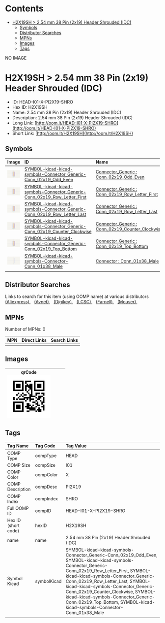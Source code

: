 



Contents
========

* [H2X19SH > 2.54 mm 38 Pin (2x19) Header Shrouded (IDC)](#h2x19sh--254-mm-38-pin-2x19-header-shrouded-idc)
	* [Symbols](#symbols)
	* [Distributor Searches](#distributor-searches)
	* [MPNs](#mpns)
	* [Images](#images)
	* [Tags](#tags)
  
NO IMAGE  
# H2X19SH > 2.54 mm 38 Pin (2x19) Header Shrouded (IDC)

- ID: HEAD-I01-X-PI2X19-SHRO
- Hex ID: H2X19SH
- Name: 2.54 mm 38 Pin (2x19) Header Shrouded (IDC)
- Description: 2.54 mm 38 Pin (2x19) Header Shrouded (IDC)
- Long Link: [http://oom.lt/HEAD-I01-X-PI2X19-SHRO](http://oom.lt/HEAD-I01-X-PI2X19-SHRO)
- Short Link: [http://oom.lt/H2X19SH](http://oom.lt/H2X19SH)

## Symbols
  

|Image|ID|Name|
| :--- | :--- | :--- |
|[![](https://raw.githubusercontent.com/oomlout/oomlout_OOMP_eda_V2/main/SYMBOL/kicad/kicad-symbols/Connector_Generic/Conn_02x19_Odd_Even/image_140.png)](https://github.com/oomlout/oomlout_OOMP_eda_V2/tree/main/SYMBOL/kicad/kicad-symbols/Connector_Generic/Conn_02x19_Odd_Even/)|[SYMBOL-kicad-kicad-symbols-Connector_Generic-Conn_02x19_Odd_Even](https://github.com/oomlout/oomlout_OOMP_eda_V2/tree/main/SYMBOL/kicad/kicad-symbols/Connector_Generic/Conn_02x19_Odd_Even/)|[Connector_Generic : Conn_02x19_Odd_Even](https://github.com/oomlout/oomlout_OOMP_eda_V2/tree/main/SYMBOL/kicad/kicad-symbols/Connector_Generic/Conn_02x19_Odd_Even/)|
|[![](https://raw.githubusercontent.com/oomlout/oomlout_OOMP_eda_V2/main/SYMBOL/kicad/kicad-symbols/Connector_Generic/Conn_02x19_Row_Letter_First/image_140.png)](https://github.com/oomlout/oomlout_OOMP_eda_V2/tree/main/SYMBOL/kicad/kicad-symbols/Connector_Generic/Conn_02x19_Row_Letter_First/)|[SYMBOL-kicad-kicad-symbols-Connector_Generic-Conn_02x19_Row_Letter_First](https://github.com/oomlout/oomlout_OOMP_eda_V2/tree/main/SYMBOL/kicad/kicad-symbols/Connector_Generic/Conn_02x19_Row_Letter_First/)|[Connector_Generic : Conn_02x19_Row_Letter_First](https://github.com/oomlout/oomlout_OOMP_eda_V2/tree/main/SYMBOL/kicad/kicad-symbols/Connector_Generic/Conn_02x19_Row_Letter_First/)|
|[![](https://raw.githubusercontent.com/oomlout/oomlout_OOMP_eda_V2/main/SYMBOL/kicad/kicad-symbols/Connector_Generic/Conn_02x19_Row_Letter_Last/image_140.png)](https://github.com/oomlout/oomlout_OOMP_eda_V2/tree/main/SYMBOL/kicad/kicad-symbols/Connector_Generic/Conn_02x19_Row_Letter_Last/)|[SYMBOL-kicad-kicad-symbols-Connector_Generic-Conn_02x19_Row_Letter_Last](https://github.com/oomlout/oomlout_OOMP_eda_V2/tree/main/SYMBOL/kicad/kicad-symbols/Connector_Generic/Conn_02x19_Row_Letter_Last/)|[Connector_Generic : Conn_02x19_Row_Letter_Last](https://github.com/oomlout/oomlout_OOMP_eda_V2/tree/main/SYMBOL/kicad/kicad-symbols/Connector_Generic/Conn_02x19_Row_Letter_Last/)|
|[![](https://raw.githubusercontent.com/oomlout/oomlout_OOMP_eda_V2/main/SYMBOL/kicad/kicad-symbols/Connector_Generic/Conn_02x19_Counter_Clockwise/image_140.png)](https://github.com/oomlout/oomlout_OOMP_eda_V2/tree/main/SYMBOL/kicad/kicad-symbols/Connector_Generic/Conn_02x19_Counter_Clockwise/)|[SYMBOL-kicad-kicad-symbols-Connector_Generic-Conn_02x19_Counter_Clockwise](https://github.com/oomlout/oomlout_OOMP_eda_V2/tree/main/SYMBOL/kicad/kicad-symbols/Connector_Generic/Conn_02x19_Counter_Clockwise/)|[Connector_Generic : Conn_02x19_Counter_Clockwise](https://github.com/oomlout/oomlout_OOMP_eda_V2/tree/main/SYMBOL/kicad/kicad-symbols/Connector_Generic/Conn_02x19_Counter_Clockwise/)|
|[![](https://raw.githubusercontent.com/oomlout/oomlout_OOMP_eda_V2/main/SYMBOL/kicad/kicad-symbols/Connector_Generic/Conn_02x19_Top_Bottom/image_140.png)](https://github.com/oomlout/oomlout_OOMP_eda_V2/tree/main/SYMBOL/kicad/kicad-symbols/Connector_Generic/Conn_02x19_Top_Bottom/)|[SYMBOL-kicad-kicad-symbols-Connector_Generic-Conn_02x19_Top_Bottom](https://github.com/oomlout/oomlout_OOMP_eda_V2/tree/main/SYMBOL/kicad/kicad-symbols/Connector_Generic/Conn_02x19_Top_Bottom/)|[Connector_Generic : Conn_02x19_Top_Bottom](https://github.com/oomlout/oomlout_OOMP_eda_V2/tree/main/SYMBOL/kicad/kicad-symbols/Connector_Generic/Conn_02x19_Top_Bottom/)|
|[![](https://raw.githubusercontent.com/oomlout/oomlout_OOMP_eda_V2/main/SYMBOL/kicad/kicad-symbols/Connector/Conn_01x38_Male/image_140.png)](https://github.com/oomlout/oomlout_OOMP_eda_V2/tree/main/SYMBOL/kicad/kicad-symbols/Connector/Conn_01x38_Male/)|[SYMBOL-kicad-kicad-symbols-Connector-Conn_01x38_Male](https://github.com/oomlout/oomlout_OOMP_eda_V2/tree/main/SYMBOL/kicad/kicad-symbols/Connector/Conn_01x38_Male/)|[Connector : Conn_01x38_Male](https://github.com/oomlout/oomlout_OOMP_eda_V2/tree/main/SYMBOL/kicad/kicad-symbols/Connector/Conn_01x38_Male/)|
||||

## Distributor Searches
  
Links to search for this item (using OOMP name) at various distributors  
[(Aliexpress) ](https://www.aliexpress.com/wholesale?SearchText=11172.54+mm+38+Pin+2x19+Header+Shrouded+IDC)&nbsp;&nbsp;&nbsp;[(Avnet) ](https://www.avnet.com/shop/us/search/2.54+mm+38+Pin+2x19+Header+Shrouded+IDC)&nbsp;&nbsp;&nbsp;[(Digikey) ](https://www.digikey.co.uk/en/products/result?s=2.54+mm+38+Pin+2x19+Header+Shrouded+IDC)&nbsp;&nbsp;&nbsp;[(LCSC) ](https://www.lcsc.com/search?q=2.54+mm+38+Pin+2x19+Header+Shrouded+IDC)&nbsp;&nbsp;&nbsp;[(Farnell) ](https://uk.farnell.com/search?st=2.54+mm+38+Pin+2x19+Header+Shrouded+IDC)&nbsp;&nbsp;&nbsp;[(Mouser) ](https://www.mouser.com/c/?q=2.54+mm+38+Pin+2x19+Header+Shrouded+IDC)&nbsp;&nbsp;&nbsp;
## MPNs
  
Number of MPNs: 0  

|MPN|Direct Links|Search Links|
| :--- | :--- | :--- |
||||

## Images
  

|qrCode<br>[![](https://raw.githubusercontent.com/oomlout/oomlout_OOMP_parts_V2/main/HEAD/I01/X/PI2X19/SHRO/qrCode_140.png)](https://github.com/oomlout/oomlout_OOMP_parts_V2/tree/main/HEAD/I01/X/PI2X19/SHRO/qrCode.png)||||
| :---: | :---: | :---: | :---: |

## Tags
  

|Tag Name|Tag Code|Tag Value|
| :--- | :--- | :--- |
|OOMP Type|oompType|HEAD|
|OOMP Size|oompSize|I01|
|OOMP Color|oompColor|X|
|OOMP Description|oompDesc|PI2X19|
|OOMP Index|oompIndex|SHRO|
|Full OOMP ID|oompID|HEAD-I01-X-PI2X19-SHRO|
|Hex ID (short code)|hexID|H2X19SH|
|name|name|2.54 mm 38 Pin (2x19) Header Shrouded (IDC)|
|Symbol Kicad|symbolKicad|SYMBOL-kicad-kicad-symbols-Connector_Generic-Conn_02x19_Odd_Even, SYMBOL-kicad-kicad-symbols-Connector_Generic-Conn_02x19_Row_Letter_First, SYMBOL-kicad-kicad-symbols-Connector_Generic-Conn_02x19_Row_Letter_Last, SYMBOL-kicad-kicad-symbols-Connector_Generic-Conn_02x19_Counter_Clockwise, SYMBOL-kicad-kicad-symbols-Connector_Generic-Conn_02x19_Top_Bottom, SYMBOL-kicad-kicad-symbols-Connector-Conn_01x38_Male|
||||
